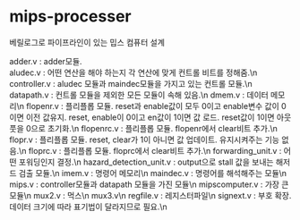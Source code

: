 # mips-processer
베릴로그로 파이프라인이 있는 밉스 컴퓨터 설계


adder.v : adder모듈. \
aludec.v : 어떤 연산을 해야 하는지 각 연산에 맞게 컨트롤 비트를 정해줌.\n
controller.v : aludec 모듈과 maindec모듈을 가지고 있는 컨트롤 모듈.\n
datapath.v : 컨트롤 모듈을 제외한 모든 모듈이 속해 있음.\n
dmem.v : 데이터 메모리\n
flopenr.v : 플리플롭 모듈. reset과 enable값이 모두 0이고 enable변수 값이 0이면 이전 값유지. reset, enable이 0이고 en값이 1이면 값 로드. reset값이 1이면 아웃풋을 0으로 초기화.\n
flopenrc.v : 플리플롭 모듈. flopenr에서 clear비트 추가.\n
flopr.v : 플리플롭 모듈. reset, clear가 1이 아니면 값 업데이트. 유지시켜주는 기능 없음.\n
floprc.v : 플리플롭 모듈. floprc에서 clear비트 추가.\n
forwarding_unit.v : 어떤 포워딩인지 결정.\n
hazard_detection_unit.v :  output으로 stall 값을 보내는 해저드 검출 모듈.\n
imem.v : 명령어 메모리\n
maindec.v : 명령어를 해석해주는 모듈\n
mips.v : controller모듈과 datapath 모듈을 가진 모듈\n
mipscomputer.v : 가장 큰 모듈\n
mux2.v : 먹스\n
mux3.v\n
regfile.v : 레지스터파일\n
signext.v : 부호 확장. 데이터 크기에 따라 표기법이 달라지므로 필요.\n

